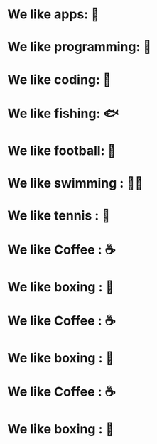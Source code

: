 # We like apps: 🤖
# We like programming: 🥇 
# We like coding: 🥈 
# We like fishing: 🐟
# We like football: 🏈
# We like swimming : 🏊‍♂️
# We like tennis : 🎾
# We like Coffee : ☕
# We like boxing : 🥊
# We like Coffee : ☕
# We like boxing : 🥊
# We like Coffee : ☕
# We like boxing : 🥊
